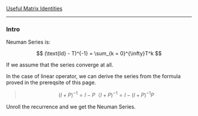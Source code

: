 [Useful Matrix Identities](../AMATH%20584%20Numerical%20Linear%20Algebra/Matrix%20Theory/Useful%20Matrix%20Identities.md)

---
### **Intro**

Neuman Series is: 

$$
(\text{Id} - T)^{-1} = \sum_{k = 0}^{\infty}T^k
$$

If we assume that the series converge at all. 

In the case of linear operator, we can derive the series from the formula proved in the prereqsite of this page. 

> $$
> (I + P)^{-1} = I- P（I+ P)^{-1} = I - (I + P)^{-1}P \tag{1}
> $$

Unroll the recurrence and we get the Neuman Series. 
